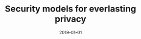 ---
title: "Security models for everlasting privacy"
collection: publications
category: conferences
permalink: /publication/2019-01-01-Security-models-for-everlasting-privacy
date: 2019-01-01
venue: 'In the proceedings of Fourth International Joint Conference on Electronic Voting E-Vote-ID 2019. 1-4 October 2019, Lochau Bregenz, Austria, Taltech Proceedings'
citation: ' Panagiotis Grontas,  Aris Pagourtzis,  Alexandros Zacharakis, &quot;Security models for everlasting privacy.&quot; In the proceedings of Fourth International Joint Conference on Electronic Voting E-Vote-ID 2019. 1-4 October 2019, Lochau Bregenz, Austria, Taltech Proceedings, 2019.'
excerpt: 'We propose security models for everlasting privacy, a property that protects the content of the votes cast in electronic elections
against future and powerful adversaries. Initially everlasting privacy was treated synonymously with information theoretic privacy and did not take advantage of the information available to the adversary and his behavior during or after the election. More recent works provided variations of the concept, limiting the view of the future adversary to publicly available data. We consider an adversary that potentially has insider access to private election data as well. We formally express our adversarial
model in game based definitions build on top of a generic voting scheme. This allows us to define a stronger version of everlasting privacy and contrast the two main proposals to achieve it, namely perfectly hiding commitment schemes and anonymous channels.'
---